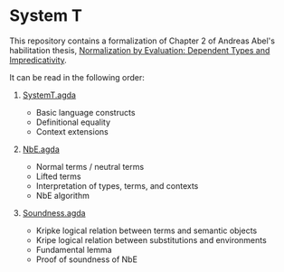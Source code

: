 # System T

This repository contains a formalization of Chapter 2 of Andreas Abel's habilitation thesis,
[Normalization by Evaluation: Dependent Types and Impredicativity](https://www.cse.chalmers.se/~abela/habil.pdf).

It can be read in the following order:

1) [SystemT.agda](./SystemT.agda)
    * Basic language constructs
    * Definitional equality
    * Context extensions

2) [NbE.agda](./NbE.agda)
    * Normal terms / neutral terms
    * Lifted terms
    * Interpretation of types, terms, and contexts
    * NbE algorithm

3) [Soundness.agda](./Soundness.agda)
    * Kripke logical relation between terms and semantic objects
    * Kripe logical relation between substitutions and environments
    * Fundamental lemma
    * Proof of soundness of NbE
